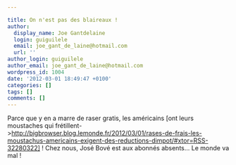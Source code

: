 ```yaml
---

title: On n'est pas des blaireaux !
author:
  display_name: Joe Gantdelaine
  login: guiguilele
  email: joe_gant_de_laine@hotmail.com
  url: ''
author_login: guiguilele
author_email: joe_gant_de_laine@hotmail.com
wordpress_id: 1004
date: '2012-03-01 18:49:47 +0100'
categories: []
tags: []
comments: []
---
```

Parce que y en a marre de raser gratis, les américains [ont leurs moustaches qui frétillent->http://bigbrowser.blog.lemonde.fr/2012/03/01/rases-de-frais-les-moustachus-americains-exigent-des-reductions-dimpot/#xtor=RSS-32280322] ! Chez nous, José Bové est aux abonnés absents... Le monde va mal !
